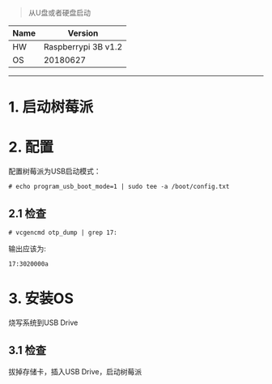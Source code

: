> 从U盘或者硬盘启动

Name | Version
-- | --
HW | Raspberrypi 3B v1.2
OS | 20180627

--- 

# 1. 启动树莓派
# 2. 配置
配置树莓派为USB启动模式：
```
# echo program_usb_boot_mode=1 | sudo tee -a /boot/config.txt
``` 
## 2.1 检查
```
# vcgencmd otp_dump | grep 17:
```
输出应该为:
```
17:3020000a
```

# 3. 安装OS
烧写系统到USB Drive
## 3.1 检查
拔掉存储卡，插入USB Drive，启动树莓派
